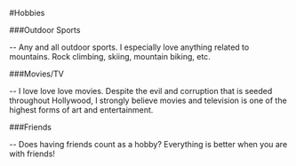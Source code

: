#Hobbies

###Outdoor Sports

-- Any and all outdoor sports. I especially love anything related to mountains. Rock climbing, skiing, mountain biking, etc.

###Movies/TV

-- I love love love movies. Despite the evil and corruption that is seeded throughout Hollywood, I strongly believe movies and television is one of the highest forms of art and entertainment.

###Friends

-- Does having friends count as a hobby? Everything is better when you are with friends!
